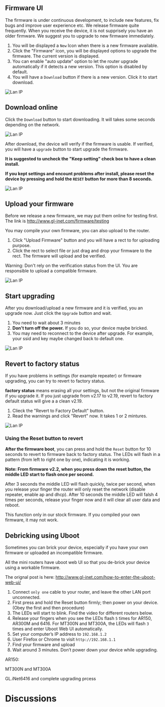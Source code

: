 
## Firmware UI

The firmware is under continuous development, to include new features, fix bugs and improve user experience etc. We release firmware quite frequently. When you receive the device, it is not supprisely you have an older firmware. We suggest you to upgrade to new firmware immediately.

1. You will be displayed a `New` Icon when there is a new firmware available.
2. Click the "Firmware" icon, you will be displayed options to upgrade the firmware. The current version is displayed.
3. You can enable "auto update" option to let the router upgrade automatically if it detects a new version. This option is disabled by default.
4. You will have a `Download` button if there is a new version. Click it to start download.

![Lan IP](src/firmware.jpg)

## Download online

Click the `Download` button to start downloading. It will takes some seconds depending on the network.

![Lan IP](src/firmware1.jpg)

After download, the device will verify if the firmware is usable. If verified, you will have a `upgrade` button to start upgrade the firmware.

**It is suggested to uncheck the "Keep setting" check box to have a clean install.**

**If you kept settings and encount problems after install, please reset the device by pressing and hold the `RESET` button for more than 8 seconds.**

![Lan IP](src/firmware2.jpg)

## Upload your firmware

Before we release a new firmware, we may put them online for testing first. The link is http://www.gl-inet.com/firmware/testing

You may compile your own firmware, you can also upload to the router.

1. Click "Upload Firmware" button and you will have a rect to for uploading purpose.
2. Click the rect to select file or just drag and drop your firmware to the rect. The firmware will upload and be verified.

Warning: Don't rely on the verification status from the UI. You are responsible to upload a compatible firmware.

![Lan IP](src/firmware3.jpg)

## Start upgrading

After you download/upload a new firmware and it is verified, you an upgrade now. Just click the `Upgrade` button and wait.

1. You need to wait about 3 minutes
2. **Don't turn off the power.** If you do so, your device maybe bricked.
3. You may need to reconnect to the device after upgrade. For example, your ssid and key maybe changed back to default one.

![Lan IP](src/firmware4.jpg)

## Revert to factory status

If you have problems in settings (for example repeater) or firmware upgrading, you can try to revert to factory status.

**factory status** means erasing all your settings, but not the original firmware if you upgrade it. If you just upgrade from v2.17 to v2.19, revert to factory default status will give a a clean v2.19.

1. Clieck the "Revert to Factory Default" button.
2. Read the warnings and click "Revert" now. It takes 1 or 2 mintures.

![Lan IP](src/firmware5.jpg)

### Using the Reset button to revert

**After the firmware boot**, you can press and hold the `Reset` button for 10 seconds to revert to firmware back to factory status. The LEDs will flash in a pattern (from left to right one by one), indicating it is working.

**Note: From firmware v2.2, when you press down the reset button, the middle LED start to flash once per second.**

After 3 seconds the middle LED will flash quickly, twice per second, when you release your finger the router will only reset the network (disable repeater, enable ap and dhcp). 
After 10 seconds the middle LED will falsh 4 times per seconds, release your finger now and it will clear all user data and reboot.

This function only in our stock firmware. If you compiled your own firmware, it may not work.

## Debricking using Uboot

Sometimes you can brick your device, especially if you have your own firmware or uploaded an incompatible firmware.

All the mini routers have uboot web UI so that you de-brick your device using a workable firmware.

The orignal post is here: http://www.gl-inet.com/how-to-enter-the-uboot-web-ui/

1. Connect `only one` cable to your router, and leave the other LAN port unconnected.
2. First press and hold the Reset button firmly; then power on your device. (Obey the first and then procedure)
3. The LEDs will start to blink. Find the video for different routers below.
4. Release your fingers when you see the LEDs flash `5` times for AR150, AR300M and 6416. For MT300N and MT300A, the LEDs will flash `3` times and enter Uboot Web UI automatically.
5. Set your computer’s IP address to `192.168.1.2`
6. User Firefox or Chrome to visit `http://192.168.1.1`
7. Find your firmware and upload
8. Wait around 3 minutes. Don’t power down your device while upgrading.

AR150:

[](https://youtu.be/vuMCaIub7K8)

MT300N and MT300A

[](https://youtu.be/RETQdRS1cLY)

GL.iNet6416 and complete upgrading prcess

[](https://youtu.be/-E8EvDnJq0c)

# Discussions
